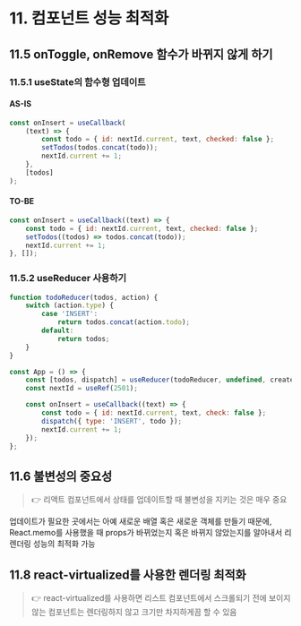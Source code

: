 # 11. 컴포넌트 성능 최적화

## 11.5 onToggle, onRemove 함수가 바뀌지 않게 하기

### 11.5.1 useState의 함수형 업데이트

#### AS-IS

```js
const onInsert = useCallback(
	(text) => {
		const todo = { id: nextId.current, text, checked: false };
		setTodos(todos.concat(todo));
		nextId.current += 1;
	},
	[todos]
);
```

#### TO-BE

```js
const onInsert = useCallback((text) => {
	const todo = { id: nextId.current, text, checked: false };
	setTodos((todos) => todos.concat(todo));
	nextId.current += 1;
}, []);
```

### 11.5.2 useReducer 사용하기

```jsx
function todoReducer(todos, action) {
	switch (action.type) {
		case 'INSERT':
			return todos.concat(action.todo);
		default:
			return todos;
	}
}

const App = () => {
	const [todos, dispatch] = useReducer(todoReducer, undefined, createBulkTodos);
	const nextId = useRef(2501);

	const onInsert = useCallback((text) => {
		const todo = { id: nextId.current, text, check: false };
		dispatch({ type: 'INSERT', todo });
		nextId.current += 1;
	});
};
```

## 11.6 불변성의 중요성

> 👉 리액트 컴포넌트에서 상태를 업데이트할 때 불변성을 지키는 것은 매우 중요

업데이트가 필요한 곳에서는 아예 새로운 배열 혹은 새로운 객체를 만들기 때문에, React.memo를 사용했을 때 props가 바뀌었는지 혹은 바뀌지 않았는지를 알아내서 리렌더링 성능의 최적화 가능

## 11.8 react-virtualized를 사용한 렌더링 최적화

> 👉 react-virtualized를 사용하면 리스트 컴포넌트에서 스크롤되기 전에 보이지 않는 컴포넌트는 렌더링하지 않고 크기만 차지하게끔 할 수 있음
